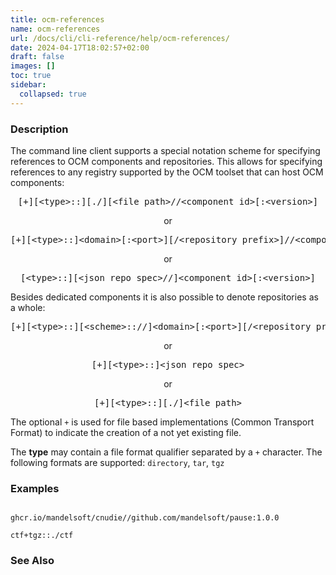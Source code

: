 ```yaml
---
title: ocm-references
name: ocm-references
url: /docs/cli/cli-reference/help/ocm-references/
date: 2024-04-17T18:02:57+02:00
draft: false
images: []
toc: true
sidebar:
  collapsed: true
---
```

### Description


The command line client supports a special notation scheme for specifying
references to OCM components and repositories. This allows for specifying
references to any registry supported by the OCM toolset that can host OCM
components:

<center>
    <pre>[+][&lt;type>::][./][&lt;file path>//&lt;component id>[:&lt;version>]</pre>
        or
    <pre>[+][&lt;type>::]&lt;domain>[:&lt;port>][/&lt;repository prefix>]//&lt;component id>[:&lt;version]</pre>
        or
    <pre>[&lt;type>::][&lt;json repo spec>//]&lt;component id>[:&lt;version>]</pre>

</center>

Besides dedicated components it is also possible to denote repositories
as a whole:

<center>
    <pre>[+][&lt;type>::][&lt;scheme>:://]&lt;domain>[:&lt;port>][/&lt;repository prefix>]</pre>
        or
    <pre>[+][&lt;type>::]&lt;json repo spec></pre>
        or
    <pre>[+][&lt;type>::][./]&lt;file path></pre>
</center>

The optional <code>+</code> is used for file based implementations
(Common Transport Format) to indicate the creation of a not yet existing
file.

The **type** may contain a file format qualifier separated by a <code>+</code>
character. The following formats are supported: <code>directory</code>, <code>tar</code>, <code>tgz</code>

### Examples

```

ghcr.io/mandelsoft/cnudie//github.com/mandelsoft/pause:1.0.0

ctf+tgz::./ctf

```

### See Also


